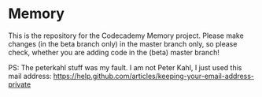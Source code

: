 Memory
======

This is the repository for the Codecademy Memory project.
Please make changes (in the beta branch only) in the master branch only, so please check, whether you are adding code in the (beta) master branch!

PS: The peterkahl stuff was my fault. I am not Peter Kahl, I just used this mail address:
https://help.github.com/articles/keeping-your-email-address-private
